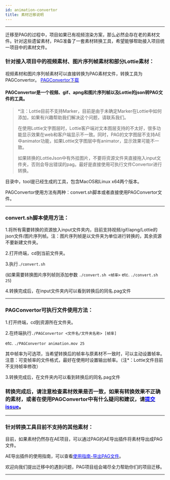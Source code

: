 ```yaml
---
id: animation-convertor
title: 素材迁移说明
---
```

---

迁移至PAG的过程中，项目如果已有视频渲染方案，那么必然会存在老的素材文件。针对这些遗留素材，PAG准备了一套素材转换工具，希望能够帮助接入项目统一项目中的素材文件。

### 针对接入项目中的视频素材、图片序列帧素材和部分Lottie素材：

视频素材和图片序列帧素材可以直接转换为PAG素材文件，转换工具为PAGConvertor。
[<font color=blue>PAGConvertor下载</font>](/file/PAGConvertor.zip) 

#### PAGConvertor是一个视频、gif、apng和图片序列帧以及Lottie的json转PAG文件的工具。

> *注：Lottie目前不支持Marker，目前是由于未确定Marker在Lottie中如何添加，如果有兴趣帮助我们解决这个问题，请联系我们。
>
> 在使用Lottie文字图层时，Lottie客户端对文本图层支持的不太好，很多功能显示效果在web和客户端显示不一致。同时，PAG的文字图层不支持AE中animator功能，如果Lottie文字图层中有animator，显示效果可能不一致。
>
> 如果转换的LottieJson中有外挂图片，不要将资源文件夹直接拖入input文件夹，否则会导出错误的pag。最好是直接使用可执行文件Convertor进行转换。

目录中，tool是已经生成的工具，包含MacOS和Linux x64两个版本。

PAGConvertor使用方法有两种：convert.sh脚本或者直接使用PAGConvertor文件。

---

### convert.sh脚本使用方法：

1.将所有需要转换的资源放入input文件夹内，目前支持视频/gif/apng/Lottie的json文件/图片序列帧。注：图片序列帧是以文件夹为单位进行转换的，其余资源不要新建文件夹。

2.打开终端，cd到当前文件夹。

3.执行`./convert.sh` 

(如果需要转换图片序列帧则添加参数 `./convert.sh <帧率>`  etc. `./convert.sh 25`)

4.转换完成后，在input文件夹内可以看到转换后的同名.pag文件

---

### PAGConvertor可执行文件使用方法：

1.打开终端，cd到资源所在文件夹。

2.在终端执行`./PAGConvertor <文件名/文件夹名称> [帧率]` 

etc. `./PAGConvertor animation.mov 25`

其中帧率为可选项，当希望转换后的帧率与原素材不一致时，可以主动设置帧率。注意：可变帧率的文件格式，最好在使用时设置输出帧率。（注*：Lottie文件目前不支持帧率修改）

3.转换完成后，在文件夹内可以看到转换后的同名.pag文件
### 转换完成后，请注意检查素材效果是否一致，如果有转换效果不正确的素材，或者在使用PAGConvertor中有什么疑问和建议，请[<font color=blue>提交issue</font>](https://github.com/libpag/libpag/issues/new?assignees=&labels=&template=bug_report.md&title=)。


---
### 针对转换工具目前不支持的其他素材：

目前，如果素材仍然存在AE项目，可以通过PAG的AE导出插件将素材导出成PAG文件。

AE导出插件的使用指南，可以查看[<font color=blue>使用指南-导出PAG文件</font>](/docs/pag-export.html)。

欢迎向我们提出迁移中的遇到问题，PAG项目组会竭尽全力帮助你们的项目迁移。

---